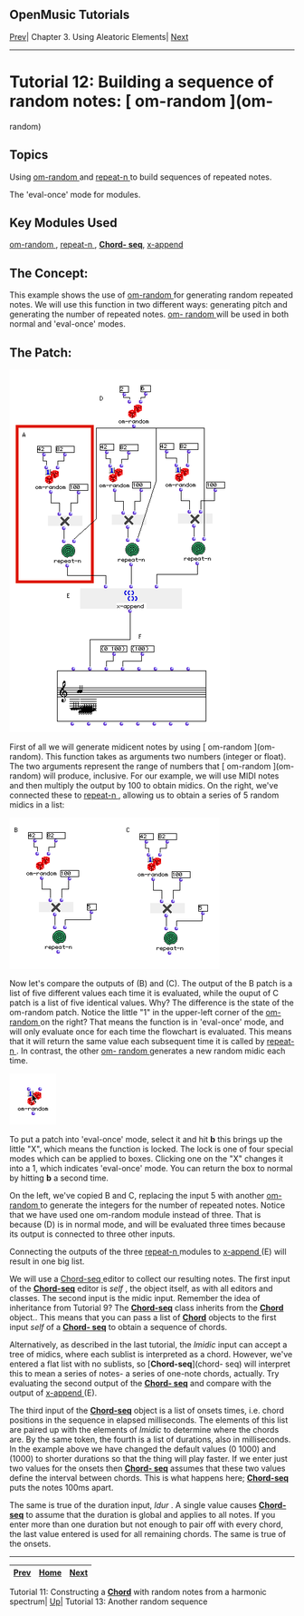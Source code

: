 OpenMusic Tutorials  
---  
[Prev](tut.gen.11.sgm)| Chapter 3. Using Aleatoric Elements|
[Next](tut.gen.13)  
  
* * *

# Tutorial 12: Building a sequence of random notes: [ om-random ](om-
random)

## Topics

Using [ om-random ](om-random) and [ repeat-n ](repeat-n) to build
sequences of repeated notes.

The 'eval-once' mode for modules.

## Key Modules Used

[ om-random ](om-random), [ repeat-n ](repeat-n), [**Chord-
seq**](chord-seq), [ x-append ](x-append)

## The Concept:

This example shows the use of [ om-random ](om-random) for generating
random repeated notes. We will use this function in two different ways:
generating pitch and generating the number of repeated notes. [ om-
random ](om-random) will be used in both normal and 'eval-once' modes.

## The Patch:

![](figures/tutorials/general/12a.png)

First of all we will generate midicent notes by using [ om-random ](om-
random). This function takes as arguments two numbers (integer or float).
The two arguments represent the range of numbers that [ om-random ](om-
random) will produce, inclusive. For our example, we will use MIDI notes
and then multiply the output by 100 to obtain midics. On the right, we've
connected these to [ repeat-n ](repeat-n), allowing us to obtain a series
of 5 random midics in a list:

![](figures/tutorials/general/12b.png)

Now let's compare the outputs of (B) and (C). The output of the B patch is a
list of five different values each time it is evaluated, while the ouput of C
patch is a list of five identical values. Why? The difference is the state of
the om-random patch. Notice the little "1" in the upper-left corner of the
[ om-random ](om-random) on the right? That means the function is in
'eval-once' mode, and will only evaluate once for each time the flowchart is
evaluated. This means that it will return the same value each subsequent time
it is called by [ repeat-n ](repeat-n). In contrast, the other [ om-
random ](om-random) generates a new random midic each time.

![](figures/tutorials/general/12c.png)

To put a patch into 'eval-once' mode, select it and hit **b** this brings up
the little "X", which means the function is locked. The lock is one of four
special modes which can be applied to boxes. Clicking one on the "X" changes
it into a 1, which indicates 'eval-once' mode. You can return the box to
normal by hitting **b** a second time.

On the left, we've copied B and C, replacing the input 5 with another [ om-
random ](om-random)to generate the integers for the number of repeated
notes. Notice that we have used one om-random module instead of three. That is
because (D) is in normal mode, and will be evaluated three times because its
output is connected to three other inputs.

Connecting the outputs of the three [ repeat-n ](repeat-n) modules to
[ x-append ](x-append) (E) will result in one big list.

We will use a [ Chord-seq ](chord-seq) editor to collect our resulting
notes. The first input of the [**Chord-seq**](chord-seq) editor is
 _self_  , the object itself, as with all editors and classes. The second
input is the midic input. Remember the idea of inheritance from Tutorial 9?
The [**Chord-seq**](chord-seq) class inherits from the
[**Chord**](chord) object.. This means that you can pass a list of
[**Chord**](chord) objects to the first input  _self_  of a [**Chord-
seq**](chord-seq) to obtain a sequence of chords.

Alternatively, as described in the last tutorial, the  _lmidic_  input can
accept a tree of midics, where each sublist is interpreted as a chord.
However, we've entered a flat list with no sublists, so [**Chord-seq**](chord-
seq) will interpret this to mean a series of notes- a series of one-note
chords, actually. Try evaluating the second output of the [**Chord-
seq**](chord-seq) and compare with the output of
[ x-append ](x-append) (E).

The third input of the [**Chord-seq**](chord-seq) object is a list of
onsets times, i.e. chord positions in the sequence in elapsed milliseconds.
The elements of this list are paired up with the elements of  _lmidic_  to
determine where the chords are. By the same token, the fourth is a list of
durations, also in milliseconds. In the example above we have changed the
default values (0 1000) and (1000) to shorter durations so that the thing will
play faster. If we enter just two values for the onsets then [**Chord-
seq**](chord-seq) assumes that these two values define the interval
between chords. This is what happens here; [**Chord-seq**](chord-seq)
puts the notes 100ms apart.

The same is true of the duration input,  _ldur_ . A single value causes
[**Chord-seq**](chord-seq) to assume that the duration is global and
applies to all notes. If you enter more than one duration but not enough to
pair off with every chord, the last value entered is used for all remaining
chords. The same is true of the onsets.

* * *

[Prev](tut.gen.11.sgm)| [Home](index)| [Next](tut.gen.13)  
---|---|---  
Tutorial 11: Constructing a [**Chord**](chord) with random notes from a
harmonic spectrum| [Up](tut.gen.11-13)| Tutorial 13: Another random
sequence

